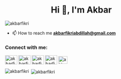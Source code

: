 <h1 align="center">Hi 👋, I'm Akbar</h1>
<p align="left"> <img src="https://komarev.com/ghpvc/?username=AkbarFikri&label=Profile%20views&color=0e75b6&style=flat" alt="akbarfikri" /> </p>

- 📫 How to reach me **akbarfikriabdillah@gmail.com**

<h3 align="left">Connect with me:</h3>
<p align="left">
<a href="https://twitter.com/AkbarFikri" target="blank"><img align="center" src="https://raw.githubusercontent.com/rahuldkjain/github-profile-readme-generator/master/src/images/icons/Social/twitter.svg" alt="akbarfikri" height="30" width="40" /></a>
<a href="https://fb.com/AkbarFikri" target="blank"><img align="center" src="https://raw.githubusercontent.com/rahuldkjain/github-profile-readme-generator/master/src/images/icons/Social/facebook.svg" alt="akbarfikri" height="30" width="40" /></a>
<a href="https://instagram.com/akbawbaw_" target="blank"><img align="center" src="https://raw.githubusercontent.com/rahuldkjain/github-profile-readme-generator/master/src/images/icons/Social/instagram.svg" alt="akbarfikri" height="30" width="40" /></a>
<a href="https://www.youtube.com/c/AkbarFikri" target="blank"><img align="center" src="https://raw.githubusercontent.com/rahuldkjain/github-profile-readme-generator/master/src/images/icons/Social/youtube.svg" alt="akbarfikri" height="30" width="40" /></a>
<a href="https://t.me/AkbarFikri" target="blank"><img align="center" src="https://telegra.ph/file/6007b777cf726face04c0.png" alt="akbarfikri" height="25" width="30" /></a>
</p>

<p><img align="left" src="https://github-readme-stats.vercel.app/api/top-langs?username=AkbarFikri&show_icons=true&locale=en&layout=compact" alt="akbarfikri" /></p>

<p>&nbsp;<img align="center" src="https://github-readme-stats.vercel.app/api?username=AkbarFikri&show_icons=true&locale=en" alt="akbarfikri" /></p>

